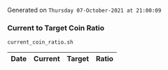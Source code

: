 Generated on `Thursday 07-October-2021 at 21:00:09`

### Current to Target Coin Ratio
`current_coin_ratio.sh`

Date|Current|Target|Ratio
---|---|---|---
